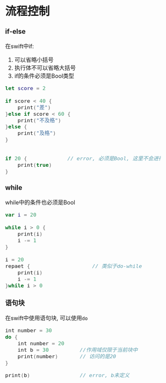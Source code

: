 <font size = 4>

# 流程控制 
### if-else
在swift中if:
1. 可以省略小括号
2. 执行体不可以省略大括号
3. if的条件必须是Bool类型


```swift
let score = 2

if score < 40 {
    print("差")
}else if score < 60 {
    print("不及格")
}else {
    print("及格")
}


if 20 {             // error, 必须是Bool, 这里不会进行隐式转换
    print(true)        
}
```

### while
while中的条件也必须是Bool

```swift
var i = 20

while i > 0 {
    print(i)
    i -= 1
}

i = 20
repaet {                    // 类似于do-while
    print(i)
    i -= 1
}while i > 0
```

### 语句块
在swift中使用语句块, 可以使用`do`

```swift
int number = 30
do {
    int number = 20
    int b = 30          //作用域仅限于当前块中
    print(number)       // 访问的是20
}

print(b)                // error, b未定义
```


</font>
